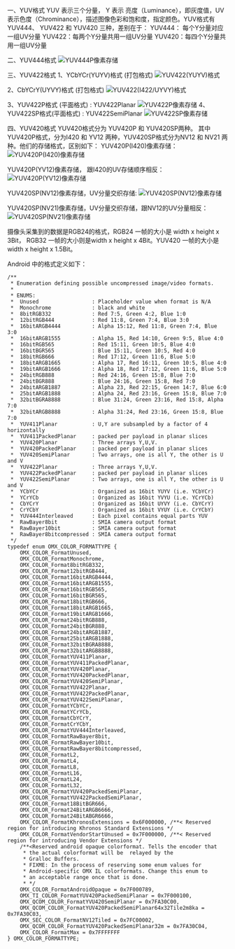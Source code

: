 一、YUV格式
YUV 表示三个分量， Y 表示 亮度（Luminance），即灰度值，UV表示色度（Chrominance），描述图像色彩和饱和度，指定颜色。YUV格式有YUV444、 YUV422 和 YUV420 三种，差别在于：
YUV444： 每个Y分量对应一组UV分量
YUV422：每两个Y分量共用一组UV分量
YUV420：每四个Y分量共用一组UV分量

二、YUV444格式
![YUV444P像素存储](http://upload-images.jianshu.io/upload_images/2103804-6cb306d18d9bc1c0.png?imageMogr2/auto-orient/strip%7CimageView2/2/w/1240)

三、YUV422格式
1、YCbYCr(YUYV)格式 (打包格式)
![YUV422(YUYV)格式](http://upload-images.jianshu.io/upload_images/2103804-2b11864612736171.png?imageMogr2/auto-orient/strip%7CimageView2/2/w/1240)

2、CbYCrY(UYVY)格式 (打包格式)
![YUV422(I422/UYVY)格式](http://upload-images.jianshu.io/upload_images/2103804-7b8b998f4a0ae251.png?imageMogr2/auto-orient/strip%7CimageView2/2/w/1240)

3、YUV422P格式 (平面格式) :  YUV422Planar
![YUV422P像素存储](http://upload-images.jianshu.io/upload_images/2103804-7cf59dcfe9fc47ae.png?imageMogr2/auto-orient/strip%7CimageView2/2/w/1240)
4、YUV422SP格式(平面格式) :  YUV422SemiPlanar
![YUV422SP像素存储](http://upload-images.jianshu.io/upload_images/2103804-ac17a2ccc7d2284e.png?imageMogr2/auto-orient/strip%7CimageView2/2/w/1240)

四、YUV420格式
YUV420格式分为 YUV420P 和 YUV420SP两种。
其中YUV420P格式，分为I420 和 YV12 两种，YUV420SP格式分为NV12 和 NV21 两种。他们的存储格式，区别如下：
YUV420P(I420)像素存储：
![YUV420P(I420)像素存储](http://upload-images.jianshu.io/upload_images/2103804-d685d8e497fe7a9e.png?imageMogr2/auto-orient/strip%7CimageView2/2/w/1240)

YUV420P(YV12)像素存储， 跟I420的UV存储顺序相反：
![YUV420P(YV12)像素存储](http://upload-images.jianshu.io/upload_images/2103804-f5f1d42ad655ea9e.png?imageMogr2/auto-orient/strip%7CimageView2/2/w/1240)

YUV420SP(NV12)像素存储，UV分量交织存储:
![YUV420SP(NV12)像素存储](http://upload-images.jianshu.io/upload_images/2103804-37cda85d99d000e1.png?imageMogr2/auto-orient/strip%7CimageView2/2/w/1240)

YUV420SP(NV21)像素存储，UV分量交织存储，跟NV12的UV分量相反：
![YUV420SP(NV21)像素存储](http://upload-images.jianshu.io/upload_images/2103804-f6f5c407b5f3b3c8.png?imageMogr2/auto-orient/strip%7CimageView2/2/w/1240)

摄像头采集到的数据是RGB24的格式，RGB24 一帧的大小是 width x height x 3Bit， RGB32 一帧的大小则是width x height x 4Bit。YUV420 一帧的大小是 width x height x 1.5Bit。


Android 中的格式定义如下：
```
/**
 * Enumeration defining possible uncompressed image/video formats.
 *
 * ENUMS:
 *  Unused                 : Placeholder value when format is N/A
 *  Monochrome             : black and white
 *  8bitRGB332             : Red 7:5, Green 4:2, Blue 1:0
 *  12bitRGB444            : Red 11:8, Green 7:4, Blue 3:0
 *  16bitARGB4444          : Alpha 15:12, Red 11:8, Green 7:4, Blue 3:0
 *  16bitARGB1555          : Alpha 15, Red 14:10, Green 9:5, Blue 4:0
 *  16bitRGB565            : Red 15:11, Green 10:5, Blue 4:0
 *  16bitBGR565            : Blue 15:11, Green 10:5, Red 4:0
 *  18bitRGB666            : Red 17:12, Green 11:6, Blue 5:0
 *  18bitARGB1665          : Alpha 17, Red 16:11, Green 10:5, Blue 4:0
 *  19bitARGB1666          : Alpha 18, Red 17:12, Green 11:6, Blue 5:0
 *  24bitRGB888            : Red 24:16, Green 15:8, Blue 7:0
 *  24bitBGR888            : Blue 24:16, Green 15:8, Red 7:0
 *  24bitARGB1887          : Alpha 23, Red 22:15, Green 14:7, Blue 6:0
 *  25bitARGB1888          : Alpha 24, Red 23:16, Green 15:8, Blue 7:0
 *  32bitBGRA8888          : Blue 31:24, Green 23:16, Red 15:8, Alpha 7:0
 *  32bitARGB8888          : Alpha 31:24, Red 23:16, Green 15:8, Blue 7:0
 *  YUV411Planar           : U,Y are subsampled by a factor of 4 horizontally
 *  YUV411PackedPlanar     : packed per payload in planar slices
 *  YUV420Planar           : Three arrays Y,U,V.
 *  YUV420PackedPlanar     : packed per payload in planar slices
 *  YUV420SemiPlanar       : Two arrays, one is all Y, the other is U and V
 *  YUV422Planar           : Three arrays Y,U,V.
 *  YUV422PackedPlanar     : packed per payload in planar slices
 *  YUV422SemiPlanar       : Two arrays, one is all Y, the other is U and V
 *  YCbYCr                 : Organized as 16bit YUYV (i.e. YCbYCr)
 *  YCrYCb                 : Organized as 16bit YVYU (i.e. YCrYCb)
 *  CbYCrY                 : Organized as 16bit UYVY (i.e. CbYCrY)
 *  CrYCbY                 : Organized as 16bit VYUY (i.e. CrYCbY)
 *  YUV444Interleaved      : Each pixel contains equal parts YUV
 *  RawBayer8bit           : SMIA camera output format
 *  RawBayer10bit          : SMIA camera output format
 *  RawBayer8bitcompressed : SMIA camera output format
 */
typedef enum OMX_COLOR_FORMATTYPE {
    OMX_COLOR_FormatUnused,
    OMX_COLOR_FormatMonochrome,
    OMX_COLOR_Format8bitRGB332,
    OMX_COLOR_Format12bitRGB444,
    OMX_COLOR_Format16bitARGB4444,
    OMX_COLOR_Format16bitARGB1555,
    OMX_COLOR_Format16bitRGB565,
    OMX_COLOR_Format16bitBGR565,
    OMX_COLOR_Format18bitRGB666,
    OMX_COLOR_Format18bitARGB1665,
    OMX_COLOR_Format19bitARGB1666,
    OMX_COLOR_Format24bitRGB888,
    OMX_COLOR_Format24bitBGR888,
    OMX_COLOR_Format24bitARGB1887,
    OMX_COLOR_Format25bitARGB1888,
    OMX_COLOR_Format32bitBGRA8888,
    OMX_COLOR_Format32bitARGB8888,
    OMX_COLOR_FormatYUV411Planar,
    OMX_COLOR_FormatYUV411PackedPlanar,
    OMX_COLOR_FormatYUV420Planar,
    OMX_COLOR_FormatYUV420PackedPlanar,
    OMX_COLOR_FormatYUV420SemiPlanar,
    OMX_COLOR_FormatYUV422Planar,
    OMX_COLOR_FormatYUV422PackedPlanar,
    OMX_COLOR_FormatYUV422SemiPlanar,
    OMX_COLOR_FormatYCbYCr,
    OMX_COLOR_FormatYCrYCb,
    OMX_COLOR_FormatCbYCrY,
    OMX_COLOR_FormatCrYCbY,
    OMX_COLOR_FormatYUV444Interleaved,
    OMX_COLOR_FormatRawBayer8bit,
    OMX_COLOR_FormatRawBayer10bit,
    OMX_COLOR_FormatRawBayer8bitcompressed,
    OMX_COLOR_FormatL2,
    OMX_COLOR_FormatL4,
    OMX_COLOR_FormatL8,
    OMX_COLOR_FormatL16,
    OMX_COLOR_FormatL24,
    OMX_COLOR_FormatL32,
    OMX_COLOR_FormatYUV420PackedSemiPlanar,
    OMX_COLOR_FormatYUV422PackedSemiPlanar,
    OMX_COLOR_Format18BitBGR666,
    OMX_COLOR_Format24BitARGB6666,
    OMX_COLOR_Format24BitABGR6666,
    OMX_COLOR_FormatKhronosExtensions = 0x6F000000, /**< Reserved region for introducing Khronos Standard Extensions */
    OMX_COLOR_FormatVendorStartUnused = 0x7F000000, /**< Reserved region for introducing Vendor Extensions */
    /**<Reserved android opaque colorformat. Tells the encoder that
     * the actual colorformat will be  relayed by the
     * Gralloc Buffers.
     * FIXME: In the process of reserving some enum values for
     * Android-specific OMX IL colorformats. Change this enum to
     * an acceptable range once that is done.
     * */
    OMX_COLOR_FormatAndroidOpaque = 0x7F000789,
    OMX_TI_COLOR_FormatYUV420PackedSemiPlanar = 0x7F000100,
    OMX_QCOM_COLOR_FormatYVU420SemiPlanar = 0x7FA30C00,
    OMX_QCOM_COLOR_FormatYUV420PackedSemiPlanar64x32Tile2m8ka = 0x7FA30C03,
    OMX_SEC_COLOR_FormatNV12Tiled = 0x7FC00002,
    OMX_QCOM_COLOR_FormatYUV420PackedSemiPlanar32m = 0x7FA30C04,
    OMX_COLOR_FormatMax = 0x7FFFFFFF
} OMX_COLOR_FORMATTYPE;
```

